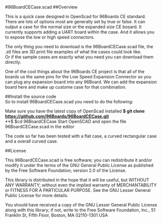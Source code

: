 #96BoardCECase.scad
##Overview  

This is a quick case designed in OpenScad for 96Boards CE standard.  
There are lots of options most are generally set by true or false.  It 
can output a case for the normal size or the expanded size CE bosard.
It currently supports adding a UART board within the case.  And it allows 
you to expose the low or high speed connectors. 

The only thing you need to download is the 96BoardCECase.scad file, the
.stl files are 3D print file examples of what the cases could look like.  
Or if the sample cases are exactly what you need you can download them 
directly.

One of the cool things about the 96Boards CE project is that all of the
boards us the same pins for the Low Speed Expansion Connector so you can
plug any expansion board into any 96Board.  We can add the expansion board
here and make up custome case for that combination.

##Install the source code  
So to install 96BoardCECase.scad you need to do the following:

 Make sure you have the latest copy of OpenScad installed
**$ git clone https://github.com/96Boards/96BoardCECase.git**  
**$ $cd 96BoardCECase
 Start OpenSCAD and open the file 96BoardCECase.scad in the editor 

The code so far has been tested with a flat case,  a curved rectangular 
case and a overall curved case.

##License

This 96BoardCECase.scad is free software; you can redistribute it
and/or modify it under the terms of the GNU General Public License
as published by the Free Software Foundation; version 2.0 of the
License.

This library is distributed in the hope that it will be useful, 
but WITHOUT ANY WARRANTY; without even the implied warranty of
MERCHANTABILITY or FITNESS FOR A PARTICULAR PURPOSE.  See the GNU 
Lesser General Public License for more details.

You should have received a copy of the GNU Lesser General Public 
License along with this library; if not, write to the Free Software 
Foundation, Inc., 51 Franklin St, Fifth Floor, Boston, MA 02110-1301 USA

